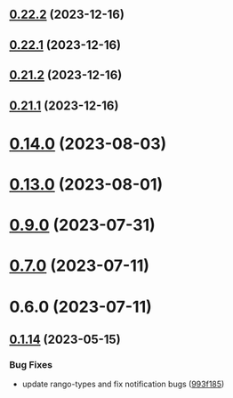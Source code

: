 ## [0.22.2](https://github.com/yeager-eren/rango-client/compare/provider-taho@0.22.1...provider-taho@0.22.2) (2023-12-16)



## [0.22.1](https://github.com/yeager-eren/rango-client/compare/provider-taho@0.21.2...provider-taho@0.22.1) (2023-12-16)



## [0.21.2](https://github.com/yeager-eren/rango-client/compare/provider-taho@0.21.1-next.68...provider-taho@0.21.2) (2023-12-16)



## [0.21.1](https://github.com/yeager-eren/rango-client/compare/provider-taho@0.22.0...provider-taho@0.21.1) (2023-12-16)



# [0.14.0](https://github.com/rango-exchange/rango-client/compare/provider-taho@0.13.0...provider-taho@0.14.0) (2023-08-03)



# [0.13.0](https://github.com/rango-exchange/rango-client/compare/provider-taho@0.12.0...provider-taho@0.13.0) (2023-08-01)



# [0.9.0](https://github.com/rango-exchange/rango-client/compare/provider-taho@0.8.0...provider-taho@0.9.0) (2023-07-31)



# [0.7.0](https://github.com/rango-exchange/rango-client/compare/provider-taho@0.6.0...provider-taho@0.7.0) (2023-07-11)



# 0.6.0 (2023-07-11)



## [0.1.14](https://github.com/rango-exchange/rango-client/compare/provider-taho@0.1.13...provider-taho@0.1.14) (2023-05-15)


### Bug Fixes

* update rango-types and fix notification bugs ([993f185](https://github.com/rango-exchange/rango-client/commit/993f185e0b8c5e5e15a2c65ba2d85d1f9c8daa90))



